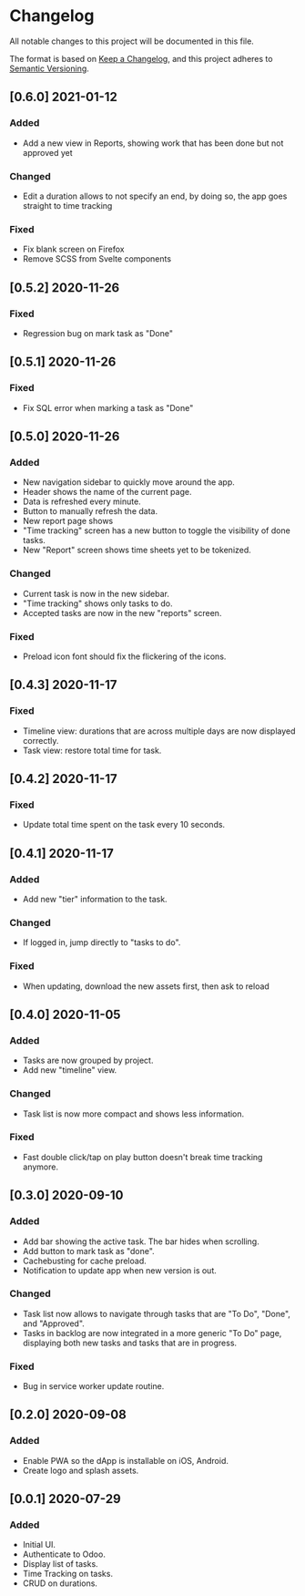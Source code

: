 # Changelog

All notable changes to this project will be documented in this file.

The format is based on [Keep a Changelog](https://keepachangelog.com/en/1.0.0/),
and this project adheres to [Semantic Versioning](https://semver.org/spec/v2.0.0.html).

## [0.6.0] 2021-01-12

### Added

- Add a new view in Reports, showing work that has been done but not approved yet

### Changed

- Edit a duration allows to not specify an end, by doing so, the app goes straight to time tracking

### Fixed

- Fix blank screen on Firefox
- Remove SCSS from Svelte components

## [0.5.2] 2020-11-26

### Fixed

- Regression bug on mark task as "Done"

## [0.5.1] 2020-11-26

### Fixed

- Fix SQL error when marking a task as "Done"

## [0.5.0] 2020-11-26

### Added

- New navigation sidebar to quickly move around the app.
- Header shows the name of the current page.
- Data is refreshed every minute.
- Button to manually refresh the data.
- New report page shows
- "Time tracking" screen has a new button to toggle the visibility of done tasks.
- New "Report" screen shows time sheets yet to be tokenized.

### Changed

- Current task is now in the new sidebar.
- "Time tracking" shows only tasks to do.
- Accepted tasks are now in the new "reports" screen.

### Fixed

- Preload icon font should fix the flickering of the icons.

## [0.4.3] 2020-11-17

### Fixed

- Timeline view: durations that are across multiple days are now displayed correctly.
- Task view: restore total time for task.

## [0.4.2] 2020-11-17

### Fixed

- Update total time spent on the task every 10 seconds.

## [0.4.1] 2020-11-17

### Added

- Add new "tier" information to the task.

### Changed

- If logged in, jump directly to "tasks to do".

### Fixed

- When updating, download the new assets first, then ask to reload

## [0.4.0] 2020-11-05

### Added

- Tasks are now grouped by project.
- Add new "timeline" view.

### Changed

- Task list is now more compact and shows less information.

### Fixed

- Fast double click/tap on play button doesn't break time tracking anymore.

## [0.3.0] 2020-09-10

### Added

- Add bar showing the active task. The bar hides when scrolling.
- Add button to mark task as "done".
- Cachebusting for cache preload.
- Notification to update app when new version is out.

### Changed

- Task list now allows to navigate through tasks that are "To Do", "Done", and "Approved".
- Tasks in backlog are now integrated in a more generic "To Do" page, displaying both new tasks and tasks that are in progress.

### Fixed

- Bug in service worker update routine.

## [0.2.0] 2020-09-08

### Added

- Enable PWA so the dApp is installable on iOS, Android.
- Create logo and splash assets.

## [0.0.1] 2020-07-29

### Added

- Initial UI.
- Authenticate to Odoo.
- Display list of tasks.
- Time Tracking on tasks.
- CRUD on durations.
